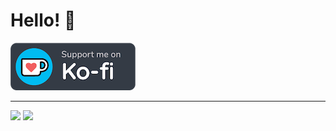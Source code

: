 # Hello! 👋

[![ko-fi](kofi.png)](https://ko-fi.com/H2H1UYLEJ)

---

![](https://github-readme-streak-stats.herokuapp.com/?user=daviscodesbugs&theme=dark&hide_border=false)
![](https://github-readme-stats.vercel.app/api?username=daviscodesbugs&theme=dark&hide_border=false&include_all_commits=true)

